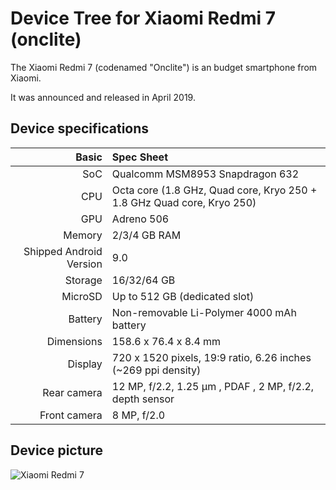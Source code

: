 Device Tree for Xiaomi Redmi 7 (onclite)
====================================================

The Xiaomi Redmi 7 (codenamed "Onclite") is an budget smartphone from Xiaomi.

It was announced and released in April 2019.

## Device specifications

Basic                   | Spec Sheet
-----------------------:|:-------------------------
SoC                     | Qualcomm MSM8953 Snapdragon 632
CPU                     | Octa core (1.8 GHz, Quad core, Kryo 250 + 1.8 GHz Quad core, Kryo 250)
GPU                     | Adreno 506
Memory                  | 2/3/4 GB RAM
Shipped Android Version | 9.0
Storage                 | 16/32/64 GB
MicroSD                 | Up to 512 GB (dedicated slot)
Battery                 | Non-removable Li-Polymer 4000 mAh battery
Dimensions              | 158.6 x 76.4 x 8.4 mm
Display                 | 720 x 1520 pixels, 19:9 ratio, 6.26 inches (~269 ppi density)
Rear camera             | 12 MP, f/2.2, 1.25 μm , PDAF , 2 MP, f/2.2, depth sensor
Front camera            | 8 MP, f/2.0      

## Device picture
 
![Xiaomi Redmi 7 ](https://i.imgur.com/PjaQrqr.png "Xiaomi Redmi 7")
